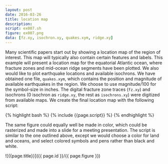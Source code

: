 ```yaml
---
layout: post
date: 2016-03-26
title: location map
description:
script: ex007.sh
figure: ex007.png
data: [fz.xy, isochron.xy, quakes.xym, ridge.xy]
---
```


Many scientific papers start out by showing a location map of the region
of interest. This map will typically also contain certain features and
labels. This example will present a location map for the equatorial
Atlantic ocean, where fracture zones and mid-ocean ridge segments have
been plotted. We also would like to plot earthquake locations and
available isochrons. We have obtained one file, ``quakes.xym``, which contains the
position and magnitude of available earthquakes in the region. We choose
to use magnitude/100 for the symbol-size in inches. The digital fracture
zone traces (``fz.xy``) and isochrons (0 isochron as ``ridge.xy``, the rest as ``isochrons.xy``) were
digitized from available maps. We create the final location map
with the following script:

{% highlight bash %}
{% include {{page.script}} %}
{% endhighlight %}

The same figure could equally well be made in color, which could be
rasterized and made into a slide for a meeting presentation. The script
is similar to the one outlined above, except we would choose a color for
land and oceans, and select colored symbols and pens rather than black
and white.

![{{page.title}}]({{ page.id }}/{{ page.figure }})
